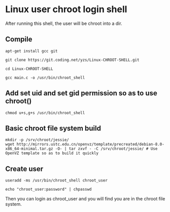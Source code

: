# Linux user chroot login shell

After running this shell, the user will be chroot into a dir.


## Compile
```
apt-get install gcc git
```
```
git clone https://git.coding.net/yzs/Linux-CHROOT-SHELL.git
```
```
cd Linux-CHROOT-SHELL
```
```
gcc main.c -o /usr/bin/chroot_shell
```

## Add set uid and set gid permission so as to use chroot()
```
chmod u+s,g+s /usr/bin/chroot_shell
```

## Basic chroot file system build
```
mkdir -p /srv/chroot/jessie/
wget http://mirrors.ustc.edu.cn/openvz/template/precreated/debian-8.0-x86_64-minimal.tar.gz -O- | tar zxvf - -C /srv/chroot/jessie/ # Use OpenVZ template so as to build it quickly
```

## Create user
```
useradd -ms /usr/bin/chroot_shell chroot_user
```
```
echo "chroot_user:password" | chpasswd
```

Then you can login as chroot_user and you will find you are in the chroot file system.
